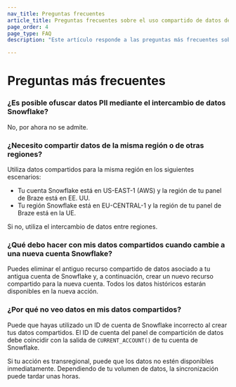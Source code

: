 ```yaml
---
nav_title: Preguntas frecuentes
article_title: Preguntas frecuentes sobre el uso compartido de datos de Snowflake
page_order: 4
page_type: FAQ
description: "Este artículo responde a las preguntas más frecuentes sobre el intercambio de datos Snowflake."

---
```


# Preguntas más frecuentes

### ¿Es posible ofuscar datos PII mediante el intercambio de datos Snowflake?
No, por ahora no se admite.

### ¿Necesito compartir datos de la misma región o de otras regiones?
Utiliza datos compartidos para la misma región en los siguientes escenarios:
- Tu cuenta Snowflake está en US-EAST-1 (AWS) y la región de tu panel de Braze está en EE. UU.
- Tu región Snowflake está en EU-CENTRAL-1 y la región de tu panel de Braze está en la UE.

Si no, utiliza el intercambio de datos entre regiones. 

### ¿Qué debo hacer con mis datos compartidos cuando cambie a una nueva cuenta Snowflake?
Puedes eliminar el antiguo recurso compartido de datos asociado a tu antigua cuenta de Snowflake y, a continuación, crear un nuevo recurso compartido para la nueva cuenta. Todos los datos históricos estarán disponibles en la nueva acción. 

### ¿Por qué no veo datos en mis datos compartidos?
Puede que hayas utilizado un ID de cuenta de Snowflake incorrecto al crear tus datos compartidos. El ID de cuenta del panel de compartición de datos debe coincidir con la salida de `CURRENT_ACCOUNT()` de tu cuenta de Snowflake.

Si tu acción es transregional, puede que los datos no estén disponibles inmediatamente. Dependiendo de tu volumen de datos, la sincronización puede tardar unas horas.


